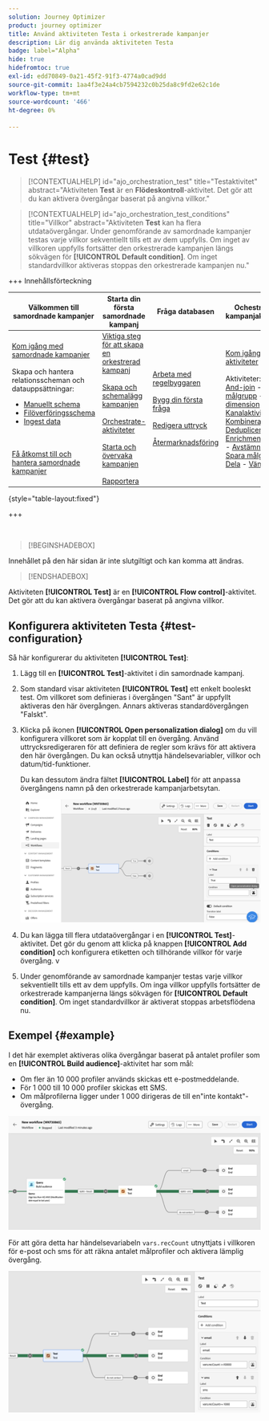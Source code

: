 ```yaml
---
solution: Journey Optimizer
product: journey optimizer
title: Använd aktiviteten Testa i orkestrerade kampanjer
description: Lär dig använda aktiviteten Testa
badge: label="Alpha"
hide: true
hidefromtoc: true
exl-id: edd70849-0a21-45f2-91f3-4774a0cad9dd
source-git-commit: 1aa4f3e24a4cb7594232c0b25da8c9fd2e62c1de
workflow-type: tm+mt
source-wordcount: '466'
ht-degree: 0%

---
```


# Test {#test}

>[!CONTEXTUALHELP]
>id="ajo_orchestration_test"
>title="Testaktivitet"
>abstract="Aktiviteten **Test** är en **Flödeskontroll**-aktivitet. Det gör att du kan aktivera övergångar baserat på angivna villkor."

>[!CONTEXTUALHELP]
>id="ajo_orchestration_test_conditions"
>title="Villkor"
>abstract="Aktiviteten **Test** kan ha flera utdataövergångar. Under genomförande av samordnade kampanjer testas varje villkor sekventiellt tills ett av dem uppfylls. Om inget av villkoren uppfylls fortsätter den orkestrerade kampanjen längs sökvägen för **[!UICONTROL Default condition]**. Om inget standardvillkor aktiveras stoppas den orkestrerade kampanjen nu."

+++ Innehållsförteckning

| Välkommen till samordnade kampanjer | Starta din första samordnade kampanj | Fråga databasen | Ochestrerade kampanjaktiviteter |
|---|---|---|---|
| [Kom igång med samordnade kampanjer](gs-orchestrated-campaigns.md)<br/><br/>Skapa och hantera relationsscheman och datauppsättningar:</br> <ul><li>[Manuellt schema](manual-schema.md)</li><li>[Filöverföringsschema](file-upload-schema.md)</li><li>[Ingest data](ingest-data.md)</li></ul><br/><br/>[Få åtkomst till och hantera samordnade kampanjer](../access-manage-orchestrated-campaigns.md) | [Viktiga steg för att skapa en orkestrerad kampanj](../gs-campaign-creation.md)<br/><br/>[Skapa och schemalägg kampanjen](../create-orchestrated-campaign.md)<br/><br/>[Orchestrate-aktiviteter](../orchestrate-activities.md)<br/><br/>[Starta och övervaka kampanjen](../start-monitor-campaigns.md)<br/><br/>[Rapportera](../reporting-campaigns.md) | [Arbeta med regelbyggaren](../orchestrated-rule-builder.md)<br/><br/>[Bygg din första fråga](../build-query.md)<br/><br/>[Redigera uttryck](../edit-expressions.md)<br/><br/>[Återmarknadsföring](../retarget.md) | [Kom igång med aktiviteter](about-activities.md)<br/><br/>Aktiviteter:<br/>[And-join](and-join.md) - [Bygg målgrupp](build-audience.md) - [Ändra dimension](change-dimension.md) - [Kanalaktiviteter](channels.md) - [Kombinera](combine.md) - [Deduplicering](deduplication.md) - [Enrichment](enrichment.md) - [Fork](fork.md)  - [Avstämning](reconciliation.md) - [Spara målgrupp](save-audience.md) - [Dela](split.md) - [Vänta](wait.md) |

{style="table-layout:fixed"}

+++

<br/>

>[!BEGINSHADEBOX]

Innehållet på den här sidan är inte slutgiltigt och kan komma att ändras.

>[!ENDSHADEBOX]

Aktiviteten **[!UICONTROL Test]** är en **[!UICONTROL Flow control]**-aktivitet. Det gör att du kan aktivera övergångar baserat på angivna villkor.

## Konfigurera aktiviteten Testa {#test-configuration}

Så här konfigurerar du aktiviteten **[!UICONTROL Test]**:

1. Lägg till en **[!UICONTROL Test]**-aktivitet i din samordnade kampanj.

1. Som standard visar aktiviteten **[!UICONTROL Test]** ett enkelt booleskt test. Om villkoret som definieras i övergången &quot;Sant&quot; är uppfyllt aktiveras den här övergången. Annars aktiveras standardövergången &quot;Falskt&quot;.

1. Klicka på ikonen **[!UICONTROL Open personalization dialog]** om du vill konfigurera villkoret som är kopplat till en övergång. Använd uttrycksredigeraren för att definiera de regler som krävs för att aktivera den här övergången. Du kan också utnyttja händelsevariabler, villkor och datum/tid-funktioner.

   Du kan dessutom ändra fältet **[!UICONTROL Label]** för att anpassa övergångens namn på den orkestrerade kampanjarbetsytan.

   ![](../assets/workflow-test-default.png)

1. Du kan lägga till flera utdataövergångar i en **[!UICONTROL Test]**-aktivitet. Det gör du genom att klicka på knappen **[!UICONTROL Add condition]** och konfigurera etiketten och tillhörande villkor för varje övergång.
v
1. Under genomförande av samordnade kampanjer testas varje villkor sekventiellt tills ett av dem uppfylls. Om inga villkor uppfylls fortsätter de orkestrerade kampanjerna längs sökvägen för **[!UICONTROL Default condition]**. Om inget standardvillkor är aktiverat stoppas arbetsflödena nu.

## Exempel {#example}

I det här exemplet aktiveras olika övergångar baserat på antalet profiler som en **[!UICONTROL Build audience]**-aktivitet har som mål:

* Om fler än 10 000 profiler används skickas ett e-postmeddelande.
* För 1 000 till 10 000 profiler skickas ett SMS.
* Om målprofilerna ligger under 1 000 dirigeras de till en&quot;inte kontakt&quot;-övergång.

![](../assets/workflow-test-example.png)

För att göra detta har händelsevariabeln `vars.recCount` utnyttjats i villkoren för e-post och sms för att räkna antalet målprofiler och aktivera lämplig övergång.

![](../assets/workflow-test-example-config.png)
